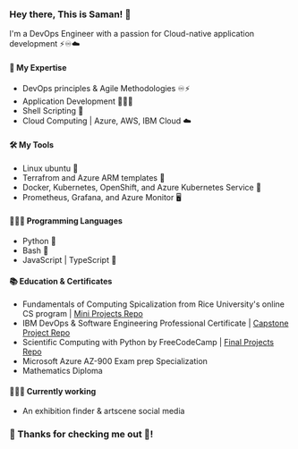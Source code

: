 ### Hey there, This is Saman! 👋
I'm a DevOps Engineer with a passion for Cloud-native application development ⚡️♾☁️

#### 🧰 My Expertise
- DevOps principles & Agile Methodologies ♾⚡️
- Application Development 👨🏻‍💻
- Shell Scripting 🐚
- Cloud Computing | Azure, AWS, IBM Cloud ☁️

#### 🛠 My Tools
- Linux ubuntu 🐧
- Terrafrom and Azure ARM templates 📝
- Docker, Kubernetes, OpenShift, and Azure Kubernetes Service 🚢
- Prometheus, Grafana, and Azure Monitor 🖥

#### 👨🏻‍💻 Programming Languages
- Python 🐍
- Bash 🐧
- JavaScript | TypeScript 💠

#### 📚 Education & Certificates 
- Fundamentals of Computing Spicalization from Rice University's online CS program | [Mini Projects Repo](https://github.com/samanxsy/Rice-university-mini-projects)
- IBM DevOps & Software Engineering Professional Certificate | [Capstone Project Repo](https://github.com/samanxsy/devops-capstone-project)
- Scientific Computing with Python by FreeCodeCamp | [Final Projects Repo](https://github.com/samanxsy/fcc-scientific-computing-w-python)
- Microsoft Azure AZ-900 Exam prep Specialization
- Mathematics Diploma

#### 👨🏻‍💻 Currently working
- An exhibition finder & artscene social media

### 👀 Thanks for checking me out 👀!
